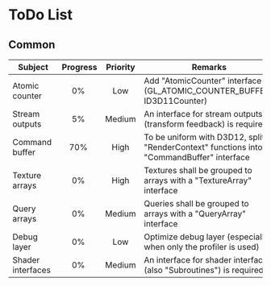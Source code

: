 
ToDo List
=========

Common
------

| Subject | Progress | Priority | Remarks |
|---------|:--------:|:--------:|---------|
| Atomic counter | 0% | Low | Add "AtomicCounter" interface (GL_ATOMIC_COUNTER_BUFFER, ID3D11Counter) |
| Stream outputs | 5% | Medium | An interface for stream outputs (transform feedback) is required |
| Command buffer | 70% | High | To be uniform with D3D12, split "RenderContext" functions into a "CommandBuffer" interface |
| Texture arrays | 0% | High | Textures shall be grouped to arrays with a "TextureArray" interface |
| Query arrays | 0% | Medium | Queries shall be grouped to arrays with a "QueryArray" interface |
| Debug layer | 0% | Low | Optimize debug layer (especially when only the profiler is used) |
| Shader interfaces | 0% | Medium | An interface for shader interfaces (also "Subroutines") is required |
